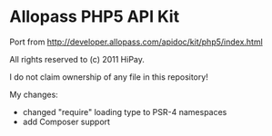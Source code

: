 # Allopass PHP5 API Kit

Port from http://developer.allopass.com/apidoc/kit/php5/index.html

All rights reserved to (c) 2011 HiPay.

I do not claim ownership of any file in this repository!

My changes:
- changed "require" loading type to PSR-4 namespaces
- add Composer support
